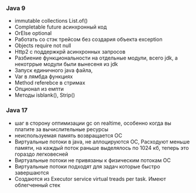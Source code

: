 ### Java 9 
- immutable collections List.of()
- Completable future асинхронный код
- OrElse optional
- Работать со стэк трейсом без создария объекта exception
- Objects require not null
- Http2 с поддержкрй асинхронных запросов
- Разбиение функциональности на отдельные модули, всего jdk, а некотррые модули были вынесеня из jdk
- Запуск единичного java файла,
- Var в лямбда функциях 
- Method referebce в стримах
- Опционал из емпти
- Методы isblank(), Strip()

### Java 17
- шаг в сторону оптимизации gc on realtime, особенно когда вы платите за вычислительные ресурсы
- неиспользуемая память возвращается ОС
- Виртуальные потоки в java, не аллоцируются ОС, Расходуют меньше памяти, на каждый поток раньше выделялось по 1024 кб, теперь это гораздо легковесней
- Виртуальные потоки не привязаны к физическим потокам ОС
- Виртуальные потоки подходят для задач которые быстро завершаются
- Создаются из Executor service virtual treads per task. Имеют облегченный стек

